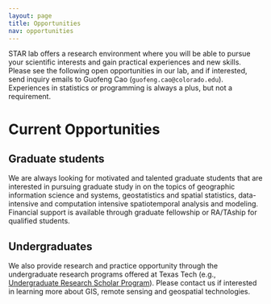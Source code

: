 ```yaml
---
layout: page
title: Opportunities
nav: opportunities
---
```


STAR lab offers a research environment where you will be able to pursue
your scientific interests and gain practical experiences and new skills.
Please see the following open opportunities in our lab, and if interested,
send inquiry emails to Guofeng Cao (`guofeng.cao@colorado.edu`). Experiences in
statistics or programming is always a plus, but not a requirement.

# Current Opportunities

## Graduate students

We are always looking for motivated and talented graduate students that are
interested in pursuing graduate study in on the topics of geographic
information science and systems, geostatistics and spatial statistics,
data-intensive and computation intensive spatiotemporal analysis and
modeling. Financial support is available through graduate fellowship or
RA/TAship for qualified students. 

## Undergraduates 

We also provide research and practice opportunity through the undergraduate
research programs offered at Texas Tech (e.g., [Undergraduate Research
Scholar Program](http://www.ciser.ttu.edu/student-research-opportunities/undergraduate-research-scholar-urs-program/)). Please contact us if interested in 
learning more about GIS, remote sensing and geospatial technologies. 

